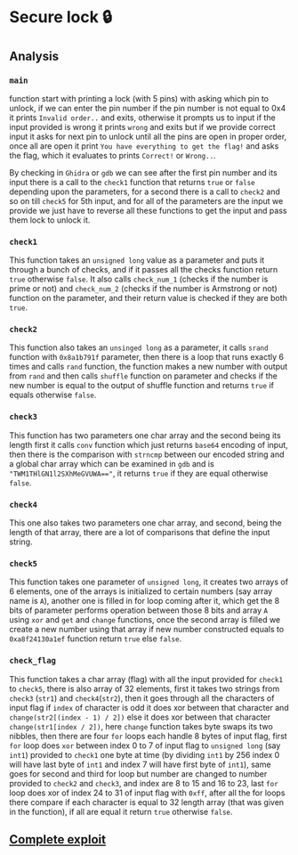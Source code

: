# Secure lock 🔒

## Analysis

### `main`

function start with printing a lock (with 5 pins) with asking which pin to unlock, if we can enter the pin number if the pin number is not equal to 0x4 it prints `Invalid order..` and exits, otherwise it prompts us to input if the input provided is wrong it prints `wrong` and exits but if we provide correct input it asks for next pin to unlock until all the pins are open in proper order, once all are open it print `You have everything to get the flag!` and asks the flag, which it evaluates to prints `Correct!` or `Wrong..`.

By checking in `Ghidra` or `gdb` we can see after the first pin number and its input there is a call to the `check1` function that returns `true` or `false` depending upon the parameters, for a second there is a call to `check2` and so on till `check5` for 5th input, and for all of the parameters are the input we provide we just have to reverse all these functions to get the input and pass them lock to unlock it.

### `check1`

This function takes an `unsigned long` value as a parameter and puts it through a bunch of checks, and if it passes all the checks function return `true` otherwise `false`. It also calls `check_num_1` (checks if the number is prime or not) and `check_num_2` (checks if the number is Armstrong or not) function on the parameter, and their return value is checked if they are both `true`.

### `check2`

This function also takes an `unsinged long` as a parameter, it calls `srand` function with `0x8a1b791f` parameter, then there is a loop that runs exactly 6 times and calls `rand` function, the function makes a new number with output from `rand` and then calls `shuffle` function on parameter and checks if the new number is equal to the output of shuffle function and returns `true` if equals otherwise `false`.

### `check3`

This function has two parameters one char array and the second being its length first it calls `conv` function which just returns `base64` encoding of input, then there is the comparison with `strncmp` between our encoded string and a global char array which can be examined in `gdb` and is `"TWM1THlGN1l2SXhMeGVUWA=="`, it returns `true` if they are equal otherwise `false`.

### `check4`

This one also takes two parameters one char array, and second, being the length of that array, there are a lot of comparisons that define the input string.

### `check5`

This function takes one parameter of `unsigned long`, it creates two arrays of 6 elements, one of the arrays is initialized to certain numbers (say array name is `A`), another one is filled in for loop coming after it, which get the 8 bits of parameter performs operation between those 8 bits and array `A` using `xor` and `get` and `change` functions, once the second array is filled we create a new number using that array if new number constructed equals to `0xa8f24130a1ef` function return `true` else `false`.

### `check_flag`

This function takes a char array (flag) with all the input provided for `check1` to `check5`, there is also array of 32 elements, first it takes two strings from `check3` (`str1`) and `check4`(`str2`), then it goes through all the characters of input flag if `index` of character is odd it does xor between that character and `change(str2[(index - 1) / 2])` else it does xor between that character `change(str1[index / 2])`, here `change` function takes byte swaps its two nibbles, then there are four `for` loops each handle 8 bytes of input flag, first `for` loop does `xor` between index 0 to 7 of input flag to `unsigned long` (say `int1`) provided to `check1` one byte at time (by dividing `int1` by 256 index 0 will have last byte of `int1` and index 7 will have first byte of `int1`), same goes for second and third for loop but number are changed to number provided to `check2` and `check3`, and index are 8 to 15 and 16 to 23, last `for` loop does xor of index 24 to 31 of input flag with `0xff`, after all the for loops there compare if each character is equal to 32 length array (that was given in the function), if all are equal it return `true` otherwise `false`.

## [Complete exploit](./exploit.py "Exploit")

